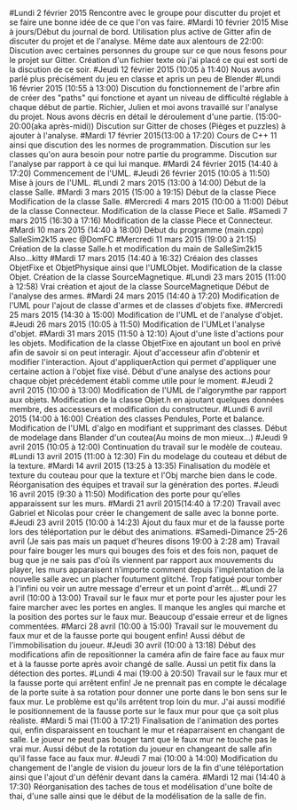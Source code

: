 #Lundi 2 février 2015
	Rencontre avec le groupe pour discutter du projet et se faire une bonne idée de ce que l'on vas faire.
#Mardi 10 février 2015
	Mise à jours/Début du journal de bord.
	Utilisation plus active de Gitter afin de discuter du projet et de l'analyse.
		Même date aux alentours de 22:00:
	Discution avec certaines personnes du groupe sur ce que nous fesons pour le projet sur Gitter.
	Création d'un fichier texte où j'ai placé ce qui est sorti de la discution de ce soir.
#Jeudi 12 février 2015 (10:05 à 11:40)
	Nous avons parlé plus précisément du jeu en classe et apris un peu de Blender
#Lundi 16 février 2015 (10:55 à 13:00)
	Discution du fonctionnement de l'arbre afin de créer des "paths" qui fonctione et ayant un niveau de difficulté réglable à chaque début de partie.
 	Richier, Julien et moi avons travaillé sur l'analyse du projet. Nous avons décris en détail le déroulement d'une partie.
			(15:00-20:00(aka après-midi))
	Discution sur Gitter de choses (Pièges et puzzles) à ajouter à l'analyse.
#Mardi 17 février 2015(13:00 à 17:20)
	Cours de C++ 11 ainsi que discution des les normes de programmation.
	Discution sur les classes qu'on aura besoin pour notre partie du programme.
	Discution sur l'analyse par rapport à ce qui lui manque.
#Mardi 24 février 2015 (14:40 à 17:20)
	Commencement de l'UML.
#Jeudi 26 février 2015 (10:05 à 11:50)
	Mise à jours de l'UML.
#Lundi 2 mars 2015 (13:00 à 14:00)
	Début de la classe Salle.
#Mardi 3 mars 2015 (15:00 à 19:15)
	Début de la classe Piece
	Modification de la classe Salle.
#Mercredi 4 mars 2015 (10:00 à 11:00)
	Début de la classe Connecteur.
	Modification de la classe Piece et Salle.
#Samedi 7 mars 2015 (16:30 à 17:16)
	Modification de la classe Piece et Connecteur.
#Mardi 10 mars 2015 (14:40 à 18:00)
	Début du programme (main.cpp) SalleSim2k15 avec @DomFC
#Mercredi 11 mars 2015 (19:00 à 21:15)
	Création de la classe Salle.h et modification du main de SalleSim2k15
	Also...kitty 
#Mardi 17 mars 2015 (14:40 à 16:32)
	Créaion des classes ObjetFixe et ObjetPhysique ainsi que l'UMLObjet.
	Modification de la classe Objet.
	Création de la classe SourceMagnetique. 
#Lundi 23 mars 2015 (11:00 à 12:58)
	Vrai création et ajout de la classe SourceMagnetique
	Début de l'analyse des armes.
#Mardi 24 mars 2015 (14:40 à 17:20)
	Modification de l'UML pour l'ajout de classe d'armes et de classes d'objets fixe.
#Mercredi 25 mars 2015 (14:30 à 15:00)
	Modification de l'UML et de l'analyse d'objet.
#Jeudi 26 mars 2015 (10:05 à 11:50)
	Modification de l'UMLet l'analyse d'objet.
#Mardi 31 mars 2015 (11:50 à 12:10)
	Ajout d'une liste d'actions pour les objets.
	Modification de la classe ObjetFixe en ajoutant un bool en privé afin de savoir si on peut interagir. Ajout d'accesseur afin d'obtenir et modifier l'interaction. Ajout d'appliquerAction qui permet d'appliquer une certaine action à l'objet fixe visé.
	Début d'une analyse des actions pour chaque objet précédement établi comme utile pour le moment.
#Jeudi 2 avril 2015 (10:00 à 13:00)
	Modification de l'UML de l'algorymthe par rapport aux objets.
	Modification de la classe Objet.h en ajoutant quelques données membre, des accesseurs et modification du constructeur.
#Lundi 6 avril 2015 (14:00 à 16:00)
	Création des classes Pendules, Porte et balance.
	Modification de l'UML d'algo en modifiant et supprimant des classes.
	Début de modelage dans Blander d'un coutea(Au moins de mon mieux...)
#Jeudi 9 avril 2015 (10:05 à 12:00)
	Continuation du travail sur le modèle de couteau.
#Lundi 13 avril 2015 (11:00 à 12:30)
	Fin du modelage du couteau et début de la texture.
#Mardi 14 avril 2015 (13:25 à 13:35)
	Finalisation du modèle et texture du couteau pour que la texture et l'Obj marche bien dans le code.
	Réorganisation des équipes et travail sur la génération des portes.
#Jeudi 16 avril 2015 (9:30 à 11:50)
	Modification des porte pour qu'elles apparaissent sur les murs.
#Mardi 21 avril 2015(14:40 à 17:20)
	Travail avec Gabriel et Nicolas pour créer le changement de salle avec la bonne porte.
#Jeudi 23 avril 2015 (10:00 à 14:23)
	Ajout du faux mur et de la fausse porte lors des téléportation pur le début des animations.
#Samedi-Dimance 25-26 avril (Je sais pas mais un paquet d'heures disons 19:00 à 2:28 am)
	Travail pour faire bouger les murs qui bouges des fois et des fois non, paquet de bug que je ne sais pas d'où ils viennent par rapport aux mouvements du player, les murs apparaisent n'importe comment depuis l'implentation de la nouvelle salle avec un placher foutument glitché. Trop fatigué pour tomber à l'infini ou voir un autre message d'erreur et un point d'arrêt...
#Lundi 27 avril (10:00 à 13:00)
	Travail sur le faux mur et porte pour les ajuster pour les faire marcher avec les portes en angles. Il manque les angles qui marche et la position des portes sur le faux mur. Beaucoup d'essaie erreur et de lignes commentées.
#Marci 28 avril (10:00 à 15:00)
	Travail sur le mouvement du faux mur et de la fausse porte qui bougent enfin! Aussi début de l'immobilisation du joueur.
#Jeudi 30 avril (10:00 à 13:18)
	Début des modifications afin de repositionner la caméra afin de faire face au faux mur et à la fausse porte après avoir changé de salle. Aussi un petit fix dans la détection des portes.
#Lundi 4 mai (19:00 à 20:50)
	Travail sur le faux mur et la fausse porte qui arrêtent enfin! Je ne prennait pas en compte le décalage de la porte suite à sa rotation pour donner une porte dans le bon sens sur le faux mur. Le problème est qu'ils arrêtent trop loin du mur. J'ai aussi modifié le positionnement de la fausse porte sur le faux mur pour que ça soit plus réaliste.
#Mardi 5 mai (11:00 à 17:21)
	Finalisation de l'animation des portes qui, enfin disparaissent en touchant le mur et réaparraisent en changant de salle. Le joueur ne peut pas bouger tant que le faux mur ne touche pas le vrai mur. Aussi début de la rotation du joueur en changeant de salle afin qu'il fasse face au faux mur.
#Jeudi 7 mai (10:00 à 14:00)
	Modification du changement de l'angle de vision du joueur lors de la fin d'une téléportation ainsi que l'ajout d'un défénir devant dans la caméra.
#Mardi 12 mai (14:40 à 17:30)
	Réorganisation des taches de tous et modélisation d'une boîte de thai, d'une salle ainsi que le début de la modélisation de la salle de fin.